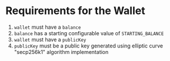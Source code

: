 # Requirements for the Wallet

1. `wallet` must have a `balance`
2. `balance` has a starting configurable value of `STARTING_BALANCE`
3. `wallet` must have a `publicKey`
4. `publicKey` must be a public key generated using elliptic curve "secp256k1" algorithm implementation 